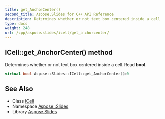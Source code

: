 ```yaml
---
title: get_AnchorCenter()
second_title: Aspose.Slides for C++ API Reference
description: Determines whether or not text box centered inside a cell. Read bool.
type: docs
weight: 248
url: /cpp/aspose.slides/icell/get_anchorcenter/
---
```

## ICell::get_AnchorCenter() method


Determines whether or not text box centered inside a cell. Read **bool**.

```cpp
virtual bool Aspose::Slides::ICell::get_AnchorCenter()=0
```

## See Also

* Class [ICell](./)
* Namespace [Aspose::Slides](../)
* Library [Aspose.Slides](../../)